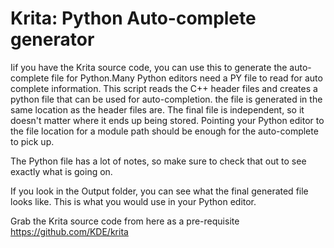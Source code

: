 # Krita: Python Auto-complete generator
Iif you have the Krita source code, you can use this to generate the auto-complete file for Python.Many Python editors need a PY file to read for auto complete information. This script reads the C++ header files and creates a python file that can be used for auto-completion. the file is generated in the same location as the header files are. The final file is independent, so it doesn't matter where it ends up being stored. Pointing your Python editor to the file location for a module path should be enough for the auto-complete to pick up.


The Python file has a lot of notes, so make sure to check that out to see exactly what is going on.


If you look in the Output folder, you can see what the final generated file looks like. This is what you would use in your Python editor.


Grab the Krita source code from here as a pre-requisite
https://github.com/KDE/krita


